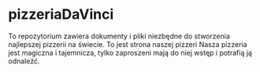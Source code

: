 # pizzeriaDaVinci
To repozytorium zawiera dokumenty i pliki niezbędne do stworzenia najlepszej pizzerii na świecie. 
To jest strona naszej pizzeri
Nasza pizzeria jest magiczna i tajemnicza, tylko zaproszeni mają do niej wstęp i potrafią ją odnaleźć.
